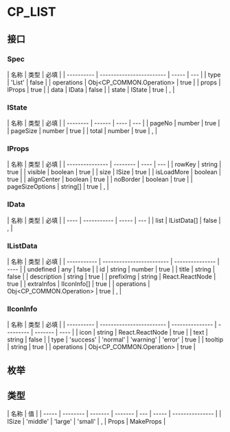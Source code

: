 # CP_LIST

## 接口

### Spec

| 名称       | 类型                     | 必填  |
| ---------- | ------------------------ | ----- | --- |
| type       | 'List'                   | false |
| operations | Obj<CP_COMMON.Operation> | true  |
| props      | IProps                   | true  |
| data       | IData                    | false |
| state      | IState                   | true  | ,   |

### IState

| 名称     | 类型   | 必填 |
| -------- | ------ | ---- | --- |
| pageNo   | number | true |
| pageSize | number | true |
| total    | number | true | ,   |

### IProps

| 名称            | 类型     | 必填 |
| --------------- | -------- | ---- | --- |
| rowKey          | string   | true |
| visible         | boolean  | true |
| size            | ISize    | true |
| isLoadMore      | boolean  | true |
| alignCenter     | boolean  | true |
| noBorder        | boolean  | true |
| pageSizeOptions | string[] | true | ,   |

### IData

| 名称 | 类型        | 必填  |
| ---- | ----------- | ----- | --- |
| list | IListData[] | false | ,   |

### IListData

| 名称        | 类型                     | 必填            |
| ----------- | ------------------------ | --------------- | ---- |
| undefined   | any                      | false           |
| id          | string                   | number          | true |
| title       | string                   | false           |
| description | string                   | true            |
| prefixImg   | string                   | React.ReactNode | true |
| extraInfos  | IIconInfo[]              | true            |
| operations  | Obj<CP_COMMON.Operation> | true            | ,    |

### IIconInfo

| 名称       | 类型                     | 必填            |
| ---------- | ------------------------ | --------------- | --------- | ------- | ---- |
| icon       | string                   | React.ReactNode | true      |
| text       | string                   | false           |
| type       | 'success'                | 'normal'        | 'warning' | 'error' | true |
| tooltip    | string                   | true            |
| operations | Obj<CP_COMMON.Operation> | true            |

## 枚举

## 类型

| 名称  | 值       |
| ----- | -------- | ------- | ------- | --- | ----- | --------------- |
| ISize | 'middle' | 'large' | 'small' | ,   | Props | MakeProps<Spec> |
